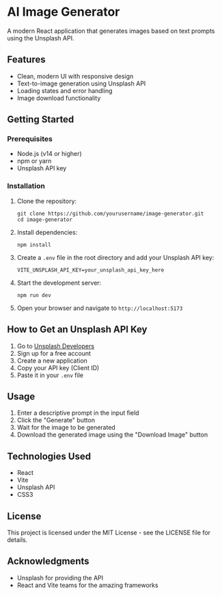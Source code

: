 # AI Image Generator

A modern React application that generates images based on text prompts using the Unsplash API.

## Features

- Clean, modern UI with responsive design
- Text-to-image generation using Unsplash API
- Loading states and error handling
- Image download functionality

## Getting Started

### Prerequisites

- Node.js (v14 or higher)
- npm or yarn
- Unsplash API key

### Installation

1. Clone the repository:

   ```
   git clone https://github.com/yourusername/image-generator.git
   cd image-generator
   ```

2. Install dependencies:

   ```
   npm install
   ```

3. Create a `.env` file in the root directory and add your Unsplash API key:

   ```
   VITE_UNSPLASH_API_KEY=your_unsplash_api_key_here
   ```

4. Start the development server:

   ```
   npm run dev
   ```

5. Open your browser and navigate to `http://localhost:5173`

## How to Get an Unsplash API Key

1. Go to [Unsplash Developers](https://unsplash.com/developers)
2. Sign up for a free account
3. Create a new application
4. Copy your API key (Client ID)
5. Paste it in your `.env` file

## Usage

1. Enter a descriptive prompt in the input field
2. Click the "Generate" button
3. Wait for the image to be generated
4. Download the generated image using the "Download Image" button

## Technologies Used

- React
- Vite
- Unsplash API
- CSS3

## License

This project is licensed under the MIT License - see the LICENSE file for details.

## Acknowledgments

- Unsplash for providing the API
- React and Vite teams for the amazing frameworks
